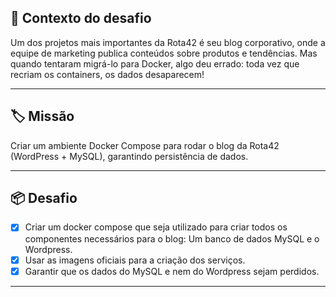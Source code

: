## 📝 Contexto do desafio

Um dos projetos mais importantes da Rota42 é seu blog corporativo, onde a equipe de marketing publica conteúdos sobre produtos e tendências. Mas quando tentaram migrá-lo para Docker, algo deu errado: toda vez que recriam os containers, os dados desaparecem!

---

## 🏷️ Missão

Criar um ambiente Docker Compose para rodar o blog da Rota42 (WordPress + MySQL), garantindo persistência de dados.

---

## 📦️ Desafio

- [x] Criar um docker compose que seja utilizado para criar todos os componentes necessários para o blog: Um banco de dados MySQL e o Wordpress.
- [x] Usar as imagens oficiais para a criação dos serviços.
- [x] Garantir que os dados do MySQL e nem do Wordpress sejam perdidos.

---